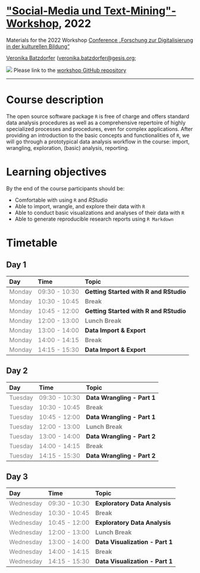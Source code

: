 # ["Social-Media und Text-Mining"-Workshop](https://www.dikubi-meta.fau.de/veranstaltungen/digitalisierung-in-der-kulturellen-bildung-whats-next/#sprungmarke2), 2022
Materials for the 2022 Workshop [Conference „Forschung zur Digitalisierung in der kulturellen Bildung“ ]([https://www.gesis.org/en/gesis-training/what-we-offer/summer-school-in-survey-methodology](https://www.dikubi-meta.fau.de/veranstaltungen/digitalisierung-in-der-kulturellen-bildung-whats-next/#sprungmarke2)) 


[Veronika Batzdorfer](https://www.gesis.org/institut/mitarbeiterverzeichnis/person/Veronika.Batzdorfer?no_cache=1) ([veronika.batzdorfer@gesis.org](mailto:veronika.batzdorfer@gesis.org);

[![](https://licensebuttons.net/l/by/3.0/80x15.png)](https://creativecommons.org/licenses/by/4.0/) 
Please link to the [workshop GitHub repository](https://github.com/StefanJuenger/r-intro-gesis-2022)

---

# Course description
The open source software package `R` is free of charge and offers standard data analysis procedures as well as a comprehensive repertoire of highly specialized processes and procedures, even for complex applications. After providing an introduction to the basic concepts and functionalities of `R`, we will go through a prototypical data analysis workflow in the course: import, wrangling, exploration, (basic) analysis, reporting.


# Learning objectives
By the end of the course participants should be:

- Comfortable with using `R` and *RStudio*
- Able to import, wrangle, and explore their data with `R`
- Able to conduct basic visualizations and analyses of their data with `R`
- Able to generate reproducible research reports using `R Markdown`


# Timetable
## Day 1
<table class="table" style="margin-left: auto; margin-right: auto;">
 <thead>
  <tr>
   <th style="text-align:left;"> Day </th>
   <th style="text-align:left;"> Time </th>
   <th style="text-align:left;"> Topic </th>
  </tr>
 </thead>
<tbody>
  <tr>
   <td style="text-align:left;color: gray !important;"> Monday </td>
   <td style="text-align:left;color: gray !important;"> 09:30 - 10:30 </td>
   <td style="text-align:left;font-weight: bold;"> Getting Started with R and RStudio </td>
  </tr>
  <tr>
   <td style="text-align:left;color: gray !important;color: gray !important;"> Monday </td>
   <td style="text-align:left;color: gray !important;color: gray !important;"> 10:30 - 10:45 </td>
   <td style="text-align:left;font-weight: bold;color: gray !important;"> Break </td>
  </tr>
  <tr>
   <td style="text-align:left;color: gray !important;"> Monday </td>
   <td style="text-align:left;color: gray !important;"> 10:45 - 12:00 </td>
   <td style="text-align:left;font-weight: bold;"> Getting Started with R and RStudio </td>
  </tr>
  <tr>
   <td style="text-align:left;color: gray !important;color: gray !important;"> Monday </td>
   <td style="text-align:left;color: gray !important;color: gray !important;"> 12:00 - 13:00 </td>
   <td style="text-align:left;font-weight: bold;color: gray !important;"> Lunch Break </td>
  </tr>
  <tr>
   <td style="text-align:left;color: gray !important;"> Monday </td>
   <td style="text-align:left;color: gray !important;"> 13:00 - 14:00 </td>
   <td style="text-align:left;font-weight: bold;"> Data Import &amp; Export </td>
  </tr>
  <tr>
   <td style="text-align:left;color: gray !important;color: gray !important;"> Monday </td>
   <td style="text-align:left;color: gray !important;color: gray !important;"> 14:00 - 14:15 </td>
   <td style="text-align:left;font-weight: bold;color: gray !important;"> Break </td>
  </tr>
  <tr>
   <td style="text-align:left;color: gray !important;"> Monday </td>
   <td style="text-align:left;color: gray !important;"> 14:15 - 15:30 </td>
   <td style="text-align:left;font-weight: bold;"> Data Import &amp; Export </td>
  </tr>
</tbody>
</table>

## Day 2
<table class="table" style="margin-left: auto; margin-right: auto;">
 <thead>
  <tr>
   <th style="text-align:left;"> Day </th>
   <th style="text-align:left;"> Time </th>
   <th style="text-align:left;"> Topic </th>
  </tr>
 </thead>
<tbody>
  <tr>
   <td style="text-align:left;color: gray !important;"> Tuesday </td>
   <td style="text-align:left;color: gray !important;"> 09:30 - 10:30 </td>
   <td style="text-align:left;font-weight: bold;"> Data Wrangling - Part 1 </td>
  </tr>
  <tr>
   <td style="text-align:left;color: gray !important;color: gray !important;"> Tuesday </td>
   <td style="text-align:left;color: gray !important;color: gray !important;"> 10:30 - 10:45 </td>
   <td style="text-align:left;font-weight: bold;color: gray !important;"> Break </td>
  </tr>
  <tr>
   <td style="text-align:left;color: gray !important;"> Tuesday </td>
   <td style="text-align:left;color: gray !important;"> 10:45 - 12:00 </td>
   <td style="text-align:left;font-weight: bold;"> Data Wrangling - Part 1 </td>
  </tr>
  <tr>
   <td style="text-align:left;color: gray !important;color: gray !important;"> Tuesday </td>
   <td style="text-align:left;color: gray !important;color: gray !important;"> 12:00 - 13:00 </td>
   <td style="text-align:left;font-weight: bold;color: gray !important;"> Lunch Break </td>
  </tr>
  <tr>
   <td style="text-align:left;color: gray !important;"> Tuesday </td>
   <td style="text-align:left;color: gray !important;"> 13:00 - 14:00 </td>
   <td style="text-align:left;font-weight: bold;"> Data Wrangling - Part 2 </td>
  </tr>
  <tr>
   <td style="text-align:left;color: gray !important;color: gray !important;"> Tuesday </td>
   <td style="text-align:left;color: gray !important;color: gray !important;"> 14:00 - 14:15 </td>
   <td style="text-align:left;font-weight: bold;color: gray !important;"> Break </td>
  </tr>
  <tr>
   <td style="text-align:left;color: gray !important;"> Tuesday </td>
   <td style="text-align:left;color: gray !important;"> 14:15 - 15:30 </td>
   <td style="text-align:left;font-weight: bold;"> Data Wrangling - Part 2 </td>
  </tr>
</tbody>
</table>

## Day 3
<table class="table" style="margin-left: auto; margin-right: auto;">
 <thead>
  <tr>
   <th style="text-align:left;"> Day </th>
   <th style="text-align:left;"> Time </th>
   <th style="text-align:left;"> Topic </th>
  </tr>
 </thead>
<tbody>
  <tr>
   <td style="text-align:left;color: gray !important;"> Wednesday </td>
   <td style="text-align:left;color: gray !important;"> 09:30 - 10:30 </td>
   <td style="text-align:left;font-weight: bold;"> Exploratory Data Analysis </td>
  </tr>
  <tr>
   <td style="text-align:left;color: gray !important;color: gray !important;"> Wednesday </td>
   <td style="text-align:left;color: gray !important;color: gray !important;"> 10:30 - 10:45 </td>
   <td style="text-align:left;font-weight: bold;color: gray !important;"> Break </td>
  </tr>
  <tr>
   <td style="text-align:left;color: gray !important;"> Wednesday </td>
   <td style="text-align:left;color: gray !important;"> 10:45 - 12:00 </td>
   <td style="text-align:left;font-weight: bold;"> Exploratory Data Analysis </td>
  </tr>
  <tr>
   <td style="text-align:left;color: gray !important;color: gray !important;"> Wednesday </td>
   <td style="text-align:left;color: gray !important;color: gray !important;"> 12:00 - 13:00 </td>
   <td style="text-align:left;font-weight: bold;color: gray !important;"> Lunch Break </td>
  </tr>
  <tr>
   <td style="text-align:left;color: gray !important;"> Wednesday </td>
   <td style="text-align:left;color: gray !important;"> 13:00 - 14:00 </td>
   <td style="text-align:left;font-weight: bold;"> Data Visualization - Part 1 </td>
  </tr>
  <tr>
   <td style="text-align:left;color: gray !important;color: gray !important;"> Wednesday </td>
   <td style="text-align:left;color: gray !important;color: gray !important;"> 14:00 - 14:15 </td>
   <td style="text-align:left;font-weight: bold;color: gray !important;"> Break </td>
  </tr>
  <tr>
   <td style="text-align:left;color: gray !important;"> Wednesday </td>
   <td style="text-align:left;color: gray !important;"> 14:15 - 15:30 </td>
   <td style="text-align:left;font-weight: bold;"> Data Visualization - Part 1 </td>
  </tr>
</tbody>
</table>
